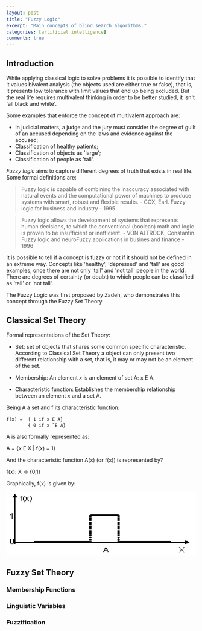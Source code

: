 ```yaml
---
layout: post
title: "Fuzzy Logic"
excerpt: "Main concepts of blind search algorithms."
categories: [artificial intelligence]
comments: true
---
```


## Introduction

While applying classical logic to solve problems it is possible to identify that it values bivalent analysis (the objects used are either true or false), that is, it presents low tolerance with limit values that end up being excluded. But the real life requires multivalent thinking in order to be better studied, it isn't 'all black and white'.

Some examples that enforce the concept of multivalent approach are:
- In judicial matters, a judge and the jury must consider the degree of guilt of an accused depending on the laws and evidence against the accused;
- Classification of healthy patients;
- Classification of objects as 'large';
- Classification of people as 'tall'.

*Fuzzy logic* aims to capture different degrees of truth that exists in real life. Some formal definitions are:

> Fuzzy logic is capable of combining the inaccuracy associated with natural events and the computational power of machines to produce systems with smart, robust and flexible results. - COX, Earl. Fuzzy logic for business and industry - 1995

>Fuzzy logic allows the development of systems that represents human decisions, to which the conventional (boolean) math and logic is proven to be insufficient or inefficient. - VON ALTROCK, Constantin. Fuzzy logic and neuroFuzzy applications in busines and finance - 1996

It is possible to tell if a concept is fuzzy or not if it should not be defined in an extreme way. Concepts like 'healthy', 'depressed' and 'tall' are good examples, once there are not only 'tall' and 'not tall' people in the world. There are degrees of certainty (or doubt) to which people can be classified as 'tall' or 'not tall'.

The Fuzzy Logic was first proposed by Zadeh, who demonstrates this concept through the Fuzzy Set Theory.

## Classical Set Theory

Formal representations of the Set Theory:

- Set: set of objects that shares some common specific characteristic. According to Classical Set Theory a object can only present two different relationship with a set, that is, it may or may not be an element of the set.

- Membership: An element _x_ is an element of set A: x E A.

- Characteristic function: Establishes the membership relationship between an element _x_ and a set A.

Being A a set and f its characteristic function:
```
f(x) =  { 1 if x E A}
        { 0 if x ˜E A}
```
A is also formally represented as:

A = {x E X \| f(x) = 1}

And the characteristic function A(x) (or f(x)) is represented by?

f(x): X -> {0,1}

Graphically, f(x) is given by:

![f(x) Graph](/img/posts_img/fxgraph.png)



## Fuzzy Set Theory

### Membership Functions

### Linguistic Variables

### Fuzzification
